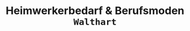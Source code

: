 ---
title: "Heimwerkerbedarf & Berufsmoden `Walthart`"
url: /halle-saale/heimwerkerbedarf-und-berufsmoden-walthart/
shop: Baumarkt
---